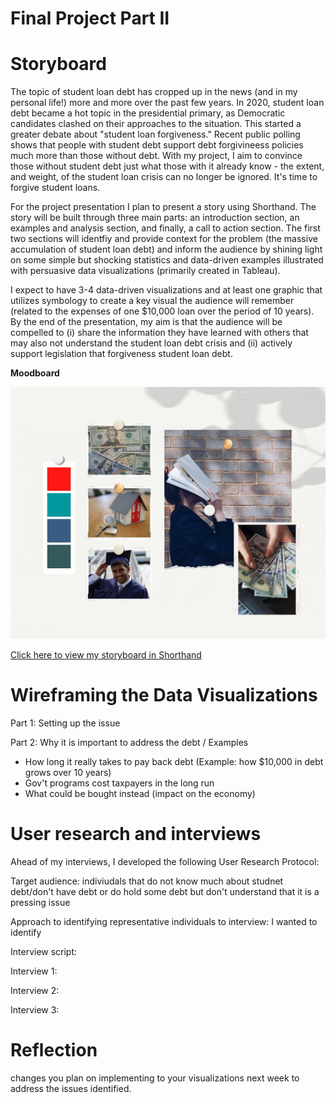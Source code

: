 
# Final Project Part II 

# Storyboard
The topic of student loan debt has cropped up in the news (and in my personal life!) more and more over the past few years. In 2020, student loan debt became a hot topic in the presidential primary, as Democratic candidates clashed on their approaches to the situation. This started a greater debate about "student loan forgiveness." Recent public polling shows that people with student debt support debt forgivineess policies much more than those without debt. With my project, I aim to convince those without student debt just what those with it already know -  the extent, and weight, of the student loan crisis can no longer be ignored. It's time to forgive student loans. 

For the project presentation I plan to present a story using Shorthand. The story will be built through three main parts: an introduction section, an examples and analysis section, and finally, a call to action section. The first two sections will identfiy and provide context for the problem (the massive accumulation of student loan debt) and inform the audience by shining light on some simple but shocking statistics and data-driven examples illustrated with persuasive data visualizations (primarily created in Tableau). 

I expect to have 3-4 data-driven visualizations and at least one graphic that utilizes symbology to create a key visual the audience will remember (related to the expenses of one $10,000 loan over the period of 10 years). By the end of the presentation, my aim is that the audience will be compelled to (i) share the information they have learned with others that may also not understand the student loan debt crisis and (ii) actively support legislation that forgiveness student loan debt.





**Moodboard**

![alt text](/Moodboard.jpg)

[Click here to view my storyboard in Shorthand](https://preview.shorthand.com/DWTE3UDFnPrlG0mM)

# Wireframing the Data Visualizations

Part 1: Setting up the issue

<div class="flourish-embed flourish-chart" data-src="visualisation/5524754"><script src="https://public.flourish.studio/resources/embed.js"></script></div>

<div class="flourish-embed flourish-chart" data-src="visualisation/5526157"><script src="https://public.flourish.studio/resources/embed.js"></script></div>

<div class="flourish-embed flourish-chart" data-src="visualisation/5526287"><script src="https://public.flourish.studio/resources/embed.js"></script></div>

<div class="flourish-embed flourish-chart" data-src="visualisation/5527749"><script src="https://public.flourish.studio/resources/embed.js"></script></div>

Part 2: Why it is important to address the debt / Examples

- How long it really takes to pay back debt (Example: how $10,000 in debt grows over 10 years)
- Gov't programs cost taxpayers in the long run
- What could be bought instead (impact on the economy)





# User research and interviews

Ahead of my interviews, I developed the following User Research Protocol:

Target audience: indiviudals that do not know much about studnet debt/don't have debt or do hold some debt but don't understand that it is a pressing issue

Approach to identifying representative individuals to interview: I wanted to identify 

Interview script: 


Interview 1:

Interview 2:

Interview 3: 


# Reflection

changes you plan on implementing to your visualizations next week to address the issues identified. 


